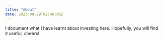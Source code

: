 ```yaml
---
title: "About"
date: 2023-09-29T02:46:06Z
---
```

I document what I have learnt about investing here. Hopefully, you will find it useful, cheers!
